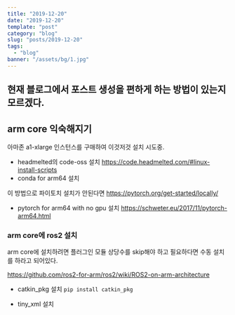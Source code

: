 ```yaml
---
title: "2019-12-20"
date: "2019-12-20"
template: "post"
category: "blog"
slug: "posts/2019-12-20"
tags: 
  - "blog"
banner: "/assets/bg/1.jpg"
---
```




## 현재 블로그에서 포스트 생성을 편하게 하는 방법이 있는지 모르겠다.


## arm core 익숙해지기

아마존 a1-xlarge 인스턴스를 구매하여 이것저것 설치 시도중.

- headmelted의 code-oss 설치 https://code.headmelted.com/#linux-install-scripts
- conda for arm64 설치 

이 방법으로 파이토치 설치가 안된다면 https://pytorch.org/get-started/locally/
- pytorch for arm64 with no gpu 설치 https://schweter.eu/2017/11/pytorch-arm64.html



### arm core에 ros2 설치

arm core에 설치하려면 플러그인 모듈 상당수를 skip해야 하고 필요하다면 수동 설치를 하라고 되어있다.

https://github.com/ros2-for-arm/ros2/wiki/ROS2-on-arm-architecture

+ catkin_pkg 설치 `pip install catkin_pkg`

+ tiny_xml 설치



